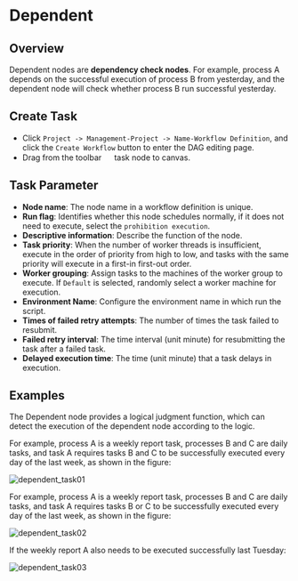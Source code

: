 # Dependent

## Overview

Dependent nodes are **dependency check nodes**. For example, process A depends on the successful execution of process B from yesterday, and the dependent node will check whether process B run successful yesterday.


## Create Task

- Click `Project -> Management-Project -> Name-Workflow Definition`, and click the `Create Workflow` button to enter the DAG editing page.
- Drag from the toolbar <img src="/img/tasks/icons/dependent.png" width="15"/> task node to canvas.

## Task Parameter

- **Node name**: The node name in a workflow definition is unique.
- **Run flag**: Identifies whether this node schedules normally, if it does not need to execute, select the `prohibition execution`.
- **Descriptive information**: Describe the function of the node.
- **Task priority**: When the number of worker threads is insufficient, execute in the order of priority from high to low, and tasks with the same priority will execute in a first-in first-out order.
- **Worker grouping**: Assign tasks to the machines of the worker group to execute. If `Default` is selected, randomly select a worker machine for execution.
- **Environment Name**: Configure the environment name in which run the script.
- **Times of failed retry attempts**: The number of times the task failed to resubmit.
- **Failed retry interval**: The time interval (unit minute) for resubmitting the task after a failed task.
- **Delayed execution time**: The time (unit minute) that a task delays in execution.

## Examples

The Dependent node provides a logical judgment function, which can detect the execution of the dependent node according to the logic.

For example, process A is a weekly report task, processes B and C are daily tasks, and task A requires tasks B and C to be successfully executed every day of the last week, as shown in the figure:

![dependent_task01](/img/tasks/demo/dependent_task01.png)

For example, process A is a weekly report task, processes B and C are daily tasks, and task A requires tasks B or C to be successfully executed every day of the last week, as shown in the figure:

![dependent_task02](/img/tasks/demo/dependent_task02.png)

If the weekly report A also needs to be executed successfully last Tuesday:

![dependent_task03](/img/tasks/demo/dependent_task03.png)
